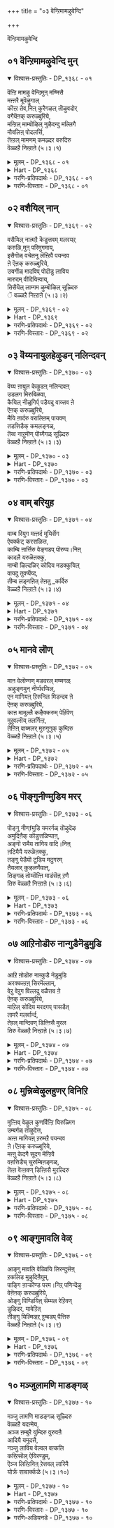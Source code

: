 +++
title = "०३ वॆन्ऱिमामऴुवेन्दि"

+++

वॆन्ऱिमामऴुवेन्दि

## ०१ वॆन्ऱिमामऴुवेन्दि मुन्

<details open><summary>विश्वास-प्रस्तुतिः - DP_१३६८ - ०१</summary>

वॆऩ्ऱि मामऴु वेन्दिमुऩ् मण्मिसै  
मऩ्ऩरै मूवॆऴुगाल्  
कॊऩ्ऱ तेव,निऩ् कुरैगऴल् तॊऴुवदोर्  
वगैयॆऩक् करुळ्बुरिये,  
मऩ्ऱिल् माम्बॊऴिल् नुऴैदन्दु मल्लिगै  
मौवलिऩ् पोदलर्त्ति,  
तॆऩ्ऱल् मामणम् कमऴ्दर वरुदिरु  
वॆळ्ळऱै निऩ्ऱाऩे (५।३।१)
</details>

<details><summary>मूलम् - DP_१३६८ - ०१</summary>

वॆऩ्ऱि मामऴु वेन्दिमुऩ् मण्मिसै  
मऩ्ऩरै मूवॆऴुगाल्  
कॊऩ्ऱ तेव,निऩ् कुरैगऴल् तॊऴुवदोर्  
वगैयॆऩक् करुळ्बुरिये,  
मऩ्ऱिल् माम्बॊऴिल् नुऴैदन्दु मल्लिगै  
मौवलिऩ् पोदलर्त्ति,  
तॆऩ्ऱल् मामणम् कमऴ्दर वरुदिरु  
वॆळ्ळऱै निऩ्ऱाऩे (५।३।१)
</details>

<details><summary>Hart - DP_१३६८</summary>

O divine lord who came as Parasuraman carrying a mazhu  
and conquered many kings for twenty-seven generations,  
you stay in Thiruveḷḷaṛai where fragrant breezes  
enter the mango groves and the mandrams  
and make the jasmine and mullai bloom:  
Give me your grace and show me a way  
to reach and worship your ankleted feet :
</details>

<details><summary>गरणि-प्रतिपदार्थः - DP_१३६८ - ०१</summary>

वॆन्ऱि= जयप्रदवाद, मा = दॊड्ड, मऴु = गण्डुगॊडलियन्नु, एन्दि = धरिसि, मुन् = हिन्दॆ ऒन्दु कालदल्लि, , मण् मिशै= भूमियन्नाळुव, मन्नरै = राजरन्नु, मूवॆऴु काल् = इप्पत्तॊन्दु सल, कॊन्ऱ देव = कॊन्दु हाकिद देवने, निन् = निन्न, कुरै कऴल् = अलङ्कृतवाद पादगळन्नु, तॊऴुवदु = सेवॆमाडुवन्थ, ओर् वहै = ऒन्दु रीतियन्नु, ऎनक्कु = ननगॆ, अरुळ् पुरिये = कृपॆमाडु, मन्ऱिल् = मनॆय अङ्गळगळल्लि, \(इतर बिडुविन स्थळगळल्लि\), माम् पॊऴिल् = माविन तोपुगळल्लि, नुऴै तन्दु = नुसुळि, मल्लिहै = मल्लिगॆय, मौवलिन् = जाजिय, पोदु = हूगळन्नु, अलर् त्ति = अरळिसि, तॆन्ऱल् = तॆङ्कणगाळियु, मामणम् = अतिशयवाद परिमळवन्नु, कमऴ् तर = कमळिसुवन्तॆ, वरु = बीसुत्तिरुव, तिरुवॆळ्लऱै निन्ऱाने = तिरुवॆळ्ळरैक्षेत्रदल्लि नॆलसिरुववने. 
</details>

<details><summary>गरणि-विस्तारः - DP_१३६८ - ०१</summary>

जयप्रदवाद दॊड्ड गण्डुगॊडलियन्नु हिडिदु, हिन्दॆ ऒन्दु कालदल्लि, भूमियन्नाळुव राजरन्नु इप्पत्तॊन्दु सल कॊन्दु हाकिद देवने, मनॆय अङ्गळ मत्तु बिडुविरुव स्थळगळल्लि माविन तोपुगळल्लि नुसुळि, बॆळॆदिरुव मल्लिगॆ मत्तु जाजिय हूगळन्नु अरळिसि, अवुगळ अतिशयवाद परिमळवन्नु कमळिसुवन्तॆ बीसुत्तिरुव तॆङ्कणगाळिय तिरुवॆळ्ळरै क्षेत्रदल्लि नॆलसिरुव स्वामिये, निन्न अलङ्कृतवाद तिरुवडिगळ सेवॆमाडुवन्थ ऒन्दु मार्गवन्नु ननगॆ करुणिसबेकु. 

ई तिरुमॊऴिय पाशुरगळु तिरुवॆळ्ळरै क्षेत्रदल्लि अर्चास्वरूपनागि नॆलसिरुव भगवन्तनिगॆ मीसलु. ई क्षेत्रवु उत्तमवाद सुगन्धवन्नु हॊत्तु तरुव हितकरवाद तॆङ्कणगाळिगॆ मैऒड्डिदॆ. परिशुद्धवाद बिळिय कल्लिन बॆट्टगळ क्षेत्रवादद्दरिन्द अदक्कॆ “तिरुवॆळ्ळरै” ऎन्दरॆ ’श्वेताद्रि – बिळिय बॆट्ट’ ऎम्ब हॆसरु, ऎन्नुत्तारॆ. माविन तोपुगळू, मल्लिगॆ जाजि मॊदलाद ऎल्ल बगॆय सुवासनॆय हूबळ्ळिगळू ऎल्लॆल्लियू बॆळॆदिरुव, सुन्दरवाद क्षेत्रदल्लि भगवन्तनु दिव्यसुन्दरनागि भगवन्तनु नॆलसिद्दानॆ. हिन्दॆ, आ स्वामिये, परशुरामनागि अवतरिसि, तन्न तन्दॆयाद जमदग्नि महर्षिगॆ अवमान मादिद कार्तवीर्यार्जुननॆम्ब बलिष्ठ क्षत्रिय राजनन्नु शिक्षिसिद्दल्लदॆ, स्वार्थसाधकराद दुष्ट क्षत्रियरे भूमिय मेलॆ उळियदन्तॆ माडलु फणतॊट्टु तन्न गण्डुगॊडलियन्नु हिडिदु इप्पत्तॊन्दु सल भूप्रदक्षिणॆ माडि, कैगॆ सिक्कक्षत्रियरन्नॆल्ला कॊच्चि हाकिदनु. आ स्वामिये ईग मधुरमूर्तियागि तिरुवॆळ्ळरै क्षेत्रदल्लि नॆलसिरुवुदु. अवन सेवॆ माडि, अवनन्नु ऒलिसिकॊळ्ळबेकॆम्ब उत्कटवाद आशॆयिन्द, आळ्वाररु स्वामियन्ने बेडिकॊळ्ळुत्तारॆ- “स्वामी, निन्न तिरुवडिगळ सेवॆमाडि निन्न कृपॆगॆ पात्रनागबहुदाद ऒन्दु अपरूपवाद भक्तिमार्गवन्नु ननगॆ दयॆनीडु”. 

सेवॆये भक्तिमार्गगळल्लि सरळवाद सुलभवाद मार्गवॆन्दू अदर मूलक भगवन्तन अनुग्रहवन्नु पडॆदुकॊळ्ळबेकॆन्दू आळ्वारर इङ्गितवो, हितवचनवो?
</details>

## ०२ वशैयिल् नान्

<details open><summary>विश्वास-प्रस्तुतिः - DP_१३६९ - ०२</summary>

वसैयिल् नाऩ्मऱै कॆडुत्तवम् मलरयऱ्  
करुळि,मुऩ् परिमुगमाय्,  
इसैगॊळ् वचेतनू लॆऩ्ऱिवै पयन्दव  
ऩे ऎऩक् करुळ्बुरिये,  
उयर्गॊळ् मादविप् पोदॊडु लाविय  
मारुदम् वीदियिऩ्वाय्,  
तिसैयॆल् लाम्गम ऴुम्बॊऴिल् सूऴ्दिरु  
ॆ वळ्ळऱै निऩ्ऱाऩे (५।३।२)
</details>

<details><summary>मूलम् - DP_१३६९ - ०२</summary>

वसैयिल् नाऩ्मऱै कॆडुत्तवम् मलरयऱ्  
करुळि,मुऩ् परिमुगमाय्,  
इसैगॊळ् वचेतनू लॆऩ्ऱिवै पयन्दव  
ऩे ऎऩक् करुळ्बुरिये,  
उयर्गॊळ् मादविप् पोदॊडु लाविय  
मारुदम् वीदियिऩ्वाय्,  
तिसैयॆल् लाम्गम ऴुम्बॊऴिल् सूऴ्दिरु  
ॆ वळ्ळऱै निऩ्ऱाऩे (५।३।२)
</details>

<details><summary>Hart - DP_१३६९</summary>

You who, taking the form of a horse,  
brought the Vedas and taught them to the sages  
when Nānmuhan, seated on a lotus had lost them  
stay in Thiruveḷḷaṛai  
where a breeze blows though the tall Madhavi trees  
and spreads fragrance through all the streets  
and in the groves and in all directions:  
Give us your grace:
</details>

<details><summary>गरणि-प्रतिपदार्थः - DP_१३६९ - ०२</summary>

वशै इल् = दोषगळिल्लद, नान् मऱै = नाल्कुवेदगळन्नु, कॆडुत्त = \(कॆडिसिकॊण्ड\), कळॆदुकॊण्ड, अ-मलर् अयऱ् कु = आ हूविन ब्रह्मनिगॆ, अरुळि = कृपॆमाडि, मुन् = हिन्दॆ ऒन्दु कालदल्लि, परिमुहम् आय् = हयग्रीव अवतारियागि, इशैकॊळ् = गानमाडुव, वेद नूल् ऎन्ऱु = वेदग्रन्थगळु ऎन्दु, इवै = इवुगळन्नु, पयन्दवने = हॆसरिट्टु करॆदवने, ऎनक्कु = ननगॆ, अरुळ् पुरिये = कृपॆदोरु, उयर् कॊळ् = ऎत्तरवागि बॆळॆदिरुव, मादवि पोदॊडु = माधवि हूगळॊडनॆ, उलाविय = सुळिदाडुव, मारुदम् = मन्दमारुतवु, विदियिन् वाय् = बीदिगळ मूलक, तिशै ऎल्लाम् = ऎल्ला दिक्कुगळू, कमऴुम् = कमळिसुव, पॊऴिल् शूऴ् = तोपुगळिन्द सुत्तुवरिद, तिरुवॆळ्ळऱै निन्ऱाने = तिरुवॆळ्ळरै क्षेत्रदल्लि नॆलसिरुववने.
</details>

<details><summary>गरणि-विस्तारः - DP_१३६९ - ०२</summary>

दोषगळिल्लद नाल्कुवेदगळन्नु \(कॆडिसिकॊण्ड\) कळॆदुकॊण्ड आ हूविन अजनिगॆ कृपॆमाडि, हयग्रीवनागि, गानमाडुव वेदग्रन्थगळु ऎन्दु इवक्कॆ हॆसरिट्टवने, ऎत्तरवागि बॆळॆदिरुव माधवी हूगळॊडनॆ सुळिदाडुव मन्दमारुतवु बीदिगळ मूलक ऎल्ला दिक्कुगळल्लू कमळिसुव तोपुगळिन्द सुत्तुवरिद तिरुवॆळ्ळरै क्षेत्रदल्लि नॆलसिरुववने, ननगॆ कृपॆदोरु. 

ऎत्तरवागि बॆळॆद मरगळुळ्ळ तोपुगळिन्द तिरुवॆळ्ळरै क्षेत्रवु सुत्तुवरिदिदॆ. मरगळिगॆ माधवीलतॆगळु हॆणॆदुकॊण्डु, अवू सह ऎत्तरक्कॆ बॆळॆदिवॆ. अवुगळल्लि समृद्धियागि अरळिद हूगळ नडुवॆ तॆङ्कण मन्दमारुतवु सुळिदाडुत्ता, परिमळवन्नु तुम्बिकॊण्डु, इडिय क्षेत्रवे कमळिसुवन्तॆ माडुत्तदॆ. आ दिव्य सन्निवेशदल्लिये भगवन्तनु नित्यवास माडुत्तिरुवुदु. आ स्वामिये, हिन्दॆ, सृष्टिगॆ आदियल्लि तन्न नाभिकमलदल्लिये चतुर्मुखब्रह्मनन्नु सृष्टिसिदनु. अवनिगॆ दोषरहितवू परिशुद्धवू आद नाल्कुवेदगळन्नु उपदेशमाडिदनु. ब्रह्मनु अजागरूकनागिरुव समयक्कागि मधुकैटभटरॆम्ब राक्षसरु अवुगळन्नु अपहरिसिकॊण्डु होगि आळवाद कडलल्लि अडगिकॊण्डुबिट्टरु. ब्रह्मनु दिक्कुकॆट्टवनागि भगवन्तनल्लि मॊरॆयिट्टनु. अवनिगॆ कृपॆदोरुवुदक्कागि, स्वामियु हयग्रीवनागि अवतरिसि, राक्षसरन्नु कॊन्दु, वेदगळन्नु मत्तॆब्रह्मनिगॆ ऒप्पिसिद्दल्लदॆ, ताने अवनिगॆ क्रमबद्धवागि गानपूर्णवागि, अवुगळन्नु साङ्गवागि उपदेशिसिदनु. महदुपकारियाद स्वामियन्नु आळ्वाररु बेडुत्तारॆ. “स्वामी, निन्न तिरुवडिगळ सेवॆयन्नु ऎडॆबिडदन्तॆ माडबहुदाद ऒन्दु मार्‍गवन्नु ननगॆ करुणिसु”.
</details>

## ०३ वॆय्यनायुलहेऴुडन् नलिन्दवन्

<details open><summary>विश्वास-प्रस्तुतिः - DP_१३७० - ०३</summary>

वॆय्य ऩायुल केऴुडऩ् नलिन्दवऩ्  
उडलग मिरुबिळवा,  
कैयिल् नीळुगिर्प् पडैयदु वाय्त्तव ऩे  
ऎऩक् करुळ्बुरिये,  
मैयि ऩार्दरु वरालिऩम् पायवण्  
तडत्तिडैक् कमलङ्गळ्,  
तॆय्व नाऱुमॊण् पॊय्गैगळ् सूऴ्दिरु  
वॆळ्ळऱै निऩ्ऱाऩे (५।३।३)
</details>

<details><summary>मूलम् - DP_१३७० - ०३</summary>

वॆय्य ऩायुल केऴुडऩ् नलिन्दवऩ्  
उडलग मिरुबिळवा,  
कैयिल् नीळुगिर्प् पडैयदु वाय्त्तव ऩे  
ऎऩक् करुळ्बुरिये,  
मैयि ऩार्दरु वरालिऩम् पायवण्  
तडत्तिडैक् कमलङ्गळ्,  
तॆय्व नाऱुमॊण् पॊय्गैगळ् सूऴ्दिरु  
वॆळ्ळऱै निऩ्ऱाऩे (५।३।३)
</details>

<details><summary>Hart - DP_१३७०</summary>

You who split open the chest of the cruel Hiraṇyan  
with your long claws  
when he afflicted the people of all the seven worlds and killed him  
stay in Thiruveḷḷarai  
where in the beautiful ponds dark varāl fish  
frolic and play and lotus plants spread divine fragrance:  
Give me your grace:
</details>

<details><summary>गरणि-प्रतिपदार्थः - DP_१३७० - ०३</summary>

वॆय्यन् आय् = कडुदुष्टनागि, उलहु एळ् = एळुलोकगळन्नू, उडन् = ऒट्टागि, नलिन्दवन् = हिंसिसिदवन, उडलहम् = ऎदॆयन्नु, इरु पिळवुआ = ऎरडु शीळागि, कैयिल् = कैयल्लिन, नीळ् उहिर् = उद्दनाद उगुरुगळॆम्ब, पडै अदु = आयुधवागि, वाय् त्तवने = पडॆदवने, ऎनक्कु = ननगॆ, अरुळ् पुरिये = कृपॆदोरु, मैयिन् = कप्पुबण्णदिन्द, आर् तरु = तुम्बिरुव, वराल् इनम्= वरल् मीनुगळ गुम्पु \(समूहवु\), पाय = चिम्मि नॆगॆयुत्तिरुव, वण् तडत्तु इडै = सुन्दरवाद तटाकगळल्लि, कमलङ्गळ् = कमलगळु, तॆय् वम् = दिव्यवाद, नाऱुम् = परिमळदिन्द कूडिद, ऒण् = सॊबगिन, पॊय् हैहळ् शूऴ् = सरोवर \(मडुवु\)गळिन्द सुत्तुवरिदिरुव, तिरुवॆळ्ळऱै निन्ऱाने = तिरुवॆळ्ळरैयल्लिरुववने. 
</details>

<details><summary>गरणि-विस्तारः - DP_१३७० - ०३</summary>

कडुदुष्टनागि एळु लोकगळन्नू ऒट्टागि हिंसिसिदवन ऎदॆयन्नु ऎरडुहोळागि कैयल्लिन उद्दवाद उगुरुगळॆम्ब आयुधवन्नुळ्ळवने, कप्पुबण्णदिन्द तुम्बिरुव वराल् मीनुगळु चिम्मि नॆगॆदाडुव सुन्दरवाद तटाकगळल्लि कमलगळ दिव्यवाद परिमळदिन्द कूडिद सॊबगिन मडुवुगळिन्द सुत्तुवरिदिरुव तिरुवॆळ्ळरै क्षेत्रदल्लि नॆलसिरुववने, ननगॆ कृपॆदोरु. 

कडुदुष्टनागि, एळु लोकगळन्नू बहळ क्रूरवागि हिंसिसुत्तिद्दवनु हिरण्यकशिपु. अवनु पडॆदुकॊण्डिद्द अपारवाद वरगळ परिणामवागि, अवनु अजेयनागि, याव आयुधदिन्दलू मडियदवनागिद्द. तानु विष्णुद्वेषियागि, तन्न मगनू विष्णुभक्तनू आद बालक प्रह्लादनन्नु बहळवागि हिंसिसिदनु. स्वामियु तन्न आश्रितनाद प्रह्लादनन्नु रक्षिसुवुदक्कागियू “भगवन्तनु \(हरियु\) ऎल्लॆल्लू इरुव”नॆम्ब अवन मातुगळन्नु यथार्थगॊळिसुवुदक्कागियू, स्वामियु उक्किन कम्बदिन्दले नरहरिरूपियागि उद्भविसि, तन्न कैउगुरुगळन्ने आयुधवन्नागि उपयोगिसि हिरण्यकशिपुविन ऎदॆयन्नु सीळि, बगॆदु कॊन्दनु.

तिरुवॆळ्ळरै क्षेत्रदल्लि ऎल्लॆल्लियू सुन्दरवाद सरोवरगळिवॆ. अवुगळल्लि अच्चकप्पुबण्णद वराल् मीनुगळु आनन्ददिन्द चिम्मि नॆगॆदाडुत्तवॆ. अल्लल्लि भारि मडुगळिवॆ. अवुगळल्लि कमलद हूगळु यथेच्छवागि अरळि तम्म दिव्यवाद परिमळवन्नु क्षेत्रदल्लॆल्ला हरडि तुम्बुत्तवॆ. सॊबगिन प्रकृतिय नडुवॆये दिव्यसुन्दरनाद अर्चामूर्तियागि स्वामियु नॆलसिद्दानॆ. “स्वामी, निन्न दासनागि नित्यसेवॆमाडुव ऒन्दु मार्गवन्नु करुणिसु” ऎन्दु आळ्वाररु बेडिकॊळ्ळुत्तारॆ.
</details>

## ०४ वाम् बरियुह

<details open><summary>विश्वास-प्रस्तुतिः - DP_१३७१ - ०४</summary>

वाम्ब रियुग मऩ्ऩर्द मुयिर्सॆग  
ऐवर्क्कट् करसळित्त,  
काम्बि ऩार्त्तिरु वेङ्गडप् पॊरुप्प।निऩ्  
कादलै यरुळॆऩक्कु,  
माम्बॊ ऴिल्दळिर् कोदिय मडक्कुयिल्  
वायदु तुवर्प्पॆय्द,  
तीम्ब लङ्गऩित् तेऩतु _कर्दिरु  
वॆळ्ळऱै निऩ्ऱाऩे (५।३।४)
</details>

<details><summary>मूलम् - DP_१३७१ - ०४</summary>

वाम्ब रियुग मऩ्ऩर्द मुयिर्सॆग  
ऐवर्क्कट् करसळित्त,  
काम्बि ऩार्त्तिरु वेङ्गडप् पॊरुप्प।निऩ्  
कादलै यरुळॆऩक्कु,  
माम्बॊ ऴिल्दळिर् कोदिय मडक्कुयिल्  
वायदु तुवर्प्पॆय्द,  
तीम्ब लङ्गऩित् तेऩतु _कर्दिरु  
वॆळ्ळऱै निऩ्ऱाऩे (५।३।४)
</details>

<details><summary>Hart - DP_१३७१</summary>

You, the god of the Thiruvenkaṭam hills filled with bamboo,  
who drove the chariot for Arjuna in the Bharatha war  
and helped him conquer the Kauravas with galloping horses,  
and gave their kingdom to the five Pandavas  
stay in Thiruveḷḷarai where the beautiful cuckoo  
plucks pollen from the flowers of the mango trees  
and then, to take away the sour taste,  
drinks the honey-like juice of sweet jackfruit:  
Give us your loving grace:
</details>

<details><summary>गरणि-प्रतिपदार्थः - DP_१३७१ - ०४</summary>

वाम् परि = मुन्नुग्गि बरुव कुदुरॆगळु, उह = चॆदरिहोगुवन्तॆयू, मडियुवन्तॆयू, मन्नर् तम् = राजरुगळ, उयिर् = जीवगळु, शॆह = मडियुवन्तॆयू, ऐवर् कट्कु = ऐवरिगॆ, अरशु = राज्यवन्नु, अळित्त = कॊट्ट, काम्बिन् आर् = बिदिरिनिन्द तुम्बिद, तिरुवेङ्गडम् = तिरुवॆङ्कटगिरिय, पॊरुप्प = स्वामिये, निन् कादलै = निन्नल्लि परमभक्तियन्नु, ऎनक्कू अरुळ् = ननगॆ कृपॆमाडु, माम् पॊऴिल् = माविन तोपुगळल्लि, तळिर् = अवुगळ चिगुरन्नु, कोदि = सविदु सवरिसिकॊण्डु, मडकुयिल् = सुन्दरवाद कोगिलॆगळ, वाय् अदु = बायियु, तुवर् प्पु ऎय्द = ऒगरागलु, तीम् = सिहियाद, पलम् कनि = हलसिन हण्णिन, तेन् अदु = मधुवन्नु, नुहर् = कुडियुवन्थ, तिरुवॆळ्ळरै निन्ऱाने = तिरुवॆळ्ळरै क्षेत्रदल्लि नॆलसिरुववने. 
</details>

<details><summary>गरणि-विस्तारः - DP_१३७१ - ०४</summary>

मुन्नुग्गि बरुव कुदुरॆगळु चॆदरि मडियुवन्तॆयू, राजरुगळु अळियुवन्तॆयू माडि ऐवरिगॆ राज्यवन्नु ऒदगिसिकॊट्टवने, माविन तोपुगळल्लि तळिरुगळन्नु सविदु सवरिसिकॊण्ड सुन्दरवाद कोगिलॆगळ बायि ऒगरागलु सिहियाद हलसिन हण्णिन मधुवन्नु कुडियुवन्थ तिरुवॆळ्ळरै क्षेत्रदल्लि नॆलसिरुववने, निन्नल्लि परमभक्तियन्नु ननगॆ करुणिसु.

महाभारत युद्धवन्नु तॊडगिसि, अदरल्लि शत्रुराजरू अवर चतुरङ्गबलवू सम्पूर्णवागि नाशवागुवन्तॆ माडि, भूभारवन्निळिसिदवनू, पञ्चपाण्डावरिगॆ न्यायवागि लभिसबेकागिद्द राज्यवन्नु अवरिगॆ ऒदगिसिकॊट्टवनू श्रीकृष्णावतारियाद सर्वेश्वरने. आ स्वामिये ईग मधुरवाद अर्चास्वरूपनागि तिरुवॆळ्ळरै क्षेत्रदल्लि नॆलसिद्दानॆ.

तिरुवॆळ्ळरै क्षेत्रदल्लि मावु हलसु मरगळ तोपुगळु तुम्बिवॆ. माविन तळिरन्नु मॆद्दु सॊक्केरिद सुन्दरवाद कोगिलॆगळु तम्म बाय ऒगरन्नु होगिसलु मधुरवाद हलसिन हण्णन्नु सविदु, आनन्दिसि, भगवन्तन गुणगान माडुत्तवॆयो ऎम्बन्तॆ मैमरॆतु हाडुत्तवॆ. 

आळ्वाररु हेळुत्तारॆ- “स्वामी, निन्न तिरुवडिगळल्लि अचलवाद परमभक्तियन्नु ननगॆ करुणिसु”.
</details>

## ०५ मानवे लॊण्

<details open><summary>विश्वास-प्रस्तुतिः - DP_१३७२ - ०५</summary>

माऩ वेलॊण्गण् मडवरल् मण्मगळ्  
अऴुङ्गमुन् नीर्प्परप्पिल्,  
एऩ मागियऩ् ऱिरुनिल मिडन्दव ऩे  
ऎऩक् करुळ्बुरिये,  
काऩ मामुल्लै कऴैक्करुम् पेऱिवॆण्  
मुऱुवल्सॆय् तलर्गिऩ्ऱ,  
तेऩिऩ् वाय्मलर् मुरुगुगुक् कुम्दिरु  
वॆळ्ळऱै निऩ्ऱाऩे (५।३।५)
</details>

<details><summary>मूलम् - DP_१३७२ - ०५</summary>

माऩ वेलॊण्गण् मडवरल् मण्मगळ्  
अऴुङ्गमुन् नीर्प्परप्पिल्,  
एऩ मागियऩ् ऱिरुनिल मिडन्दव ऩे  
ऎऩक् करुळ्बुरिये,  
काऩ मामुल्लै कऴैक्करुम् पेऱिवॆण्  
मुऱुवल्सॆय् तलर्गिऩ्ऱ,  
तेऩिऩ् वाय्मलर् मुरुगुगुक् कुम्दिरु  
वॆळ्ळऱै निऩ्ऱाऩे (५।३।५)
</details>

<details><summary>Hart - DP_१३७२</summary>

You who as a boar split open the earth, went beneath the ocean  
and brought up the earth goddess with beautiful spear-like eyes  
when she was hidden by an Asuran  
stay in Thiruveḷḷarai where mullai plants in the forest  
climb on the sugarcane, seeming to smile  
with their white buds and blossoms as bees drink their honey:  
Give me your grace:
</details>

<details><summary>गरणि-प्रतिपदार्थः - DP_१३७२ - ०५</summary>

मानम् = हिरिमॆगॆ \(गौरवक्कॆ\) तक्क, वेल् = वेलायुधदन्थ, ऒण् = सुन्दरवाद, कण् = कण्णुगळुळ्ळ, मडवरल् = साध्वियगुणगळिन्द कूडिद, मण् महळ् = भूदेवियु, अऴुङ्ग = मुळुगिरलु, मुन्नीर् परप्पिल् = कडलिन विस्तारवाद जलराशियल्लि, एनम् आहि = वराह स्वरूपनागि, अन्ऱु = अन्दु, इरुम् निलम् = विस्तारवाद भूमियन्नु, इडन्दवने = हिडिदु उद्धरिसिदवने, ऎनक्कु = ननगॆ, अरुळ् पुरिये = कृपॆमाडु, कानम् मामुल्लै = दॊड्डदाद मल्लिगॆयु, कऴै करुम्बु एऱि = सण्न बिदिरिन जल्लॆगळन्नु हब्बिकॊण्डु, वॆण् मुऱुवल् शॆय्दु = स्वच्छवाद मन्दहासवन्नु तोरि, अलर् किन्ऱ = अरळुव, तेनिन् वाय् मलर् = जेनुतुम्बिरुव हूगळु, मुरुहु = मधुवन्नु \(जेनन्नु\), उहुक्कुम् = उक्कि हरिसुत्तिरुव, तिरुवॆळ्ळऱै निन्ऱाने = तिरुवॆळ्ळरै क्षेत्रदल्लि नॆलसिरुववने. 
</details>

<details><summary>गरणि-विस्तारः - DP_१३७२ - ०५</summary>

हिरिमॆगू गौरवक्कू तक्क वेलायुधदन्थ सुन्दरवाद कण्णुगळुळ्ळ साध्विगुणगळिन्द कूडिद भूदेवियु कडलिन विस्तारवाद जलराशियल्लि मुळुगिरलु, अन्दु, महावराहस्वरूपनागि विशालवाद भूमण्डलवन्नु हिडिदु उद्धरिसिदवने, दॊड्डदाद काडुमल्लिगॆयु सण्णबिदिरिन मॆळॆगळल्लि हब्बिकॊण्डु शुभ्रवाद मन्दहासवन्नु तोरि अरळुव जेनुतुम्बिद हूगळु मधुवन्नु उक्किसि हरिसुत्तिरुव तिरुवॆळ्ळरै क्षेत्रदल्लि नॆलसिरुववने, ननगॆ कृपॆमाडु. 

हिन्दॆ, ऒन्दु सल, जलप्रळयवागि, भूदेवियु विस्तारवाद जलराशियल्लि मुळुगि होगिद्दाग, \(हिरण्याक्षनु भूदेवियन्नु बलात्कारदिन्द ऎत्तिकॊण्डु कडलिनल्लि मुळुगि बच्चिट्टुकॊण्डाग\), भगवन्तनु महावराहनागि अवतरिसि, आ जलराशियल्लि मुळुगि, तन्न कोरॆ हल्लुगळिन्द \(अवनन्नु कॊन्दु\), भूदेवियन्नु ऎत्ति उद्धरिसिदनु. 

तिरुवॆळ्ळरै क्षेत्रदल्लि काडुमल्लिगॆ बळ्ळिगळु सण्णबिदिरिन मॆळॆगळल्लि ऎत्तरक्कॆ चॆन्नागि हब्बिकॊण्डु बॆळॆयुत्तवॆ. अवुगळ तुम्ब मल्लिगॆ हूगळु अरळि, प्रकृतिदेविय परिशुभ्रवाद मन्दहासवो ऎम्बन्तॆ शोभिसुत्तवॆ. अवुगळिन्द जेनु उक्कि हरियुत्तिरुत्तवॆ. 

महावराहनागि अवतरिसिद आ स्वामिये दिव्यवाद मन्दहासवन्नू मधुरवाद कृपाकटाक्षवन्नू बीरुत्ता, ईग, तिरुवॆळ्ळरै क्षेत्रदल्लि नॆलसिद्दानॆ. आ स्वामिय सम्मुखदल्लि निन्तु, “स्वामी, निन्न कटाक्षवन्नु नन्न कडॆगॆ हरिसि कृपॆ माडु” ऎन्दु बेडिकॊळ्ळुत्तारॆ.
</details>

## ०६ पॊङ्गुनीण्मुडिय मरर्

<details open><summary>विश्वास-प्रस्तुतिः - DP_१३७३ - ०६</summary>

पॊङ्गु नीण्fमुडि यमरर्गळ् तॊऴुदॆऴ  
अमुदिऩैक् कॊडुत्तळिप्पाऩ्,  
अङ्गॊ रामैय तागिय वादि।निऩ्  
ऩटिमैयै यरुळॆऩक्कु,  
तङ्गु पेडैयॊ टूडिय मदुगरम्  
तैयलार् कुऴलणैवाऩ्,  
तिङ्गळ् तोय्सॆऩ्ऩि माडंसॆऩ् ऱणै  
तिरु वॆळ्ळऱै निऩ्ऱाऩे (५।३।६)
</details>

<details><summary>मूलम् - DP_१३७३ - ०६</summary>

पॊङ्गु नीण्fमुडि यमरर्गळ् तॊऴुदॆऴ  
अमुदिऩैक् कॊडुत्तळिप्पाऩ्,  
अङ्गॊ रामैय तागिय वादि।निऩ्  
ऩटिमैयै यरुळॆऩक्कु,  
तङ्गु पेडैयॊ टूडिय मदुगरम्  
तैयलार् कुऴलणैवाऩ्,  
तिङ्गळ् तोय्सॆऩ्ऩि माडंसॆऩ् ऱणै  
तिरु वॆळ्ळऱै निऩ्ऱाऩे (५।३।६)
</details>

<details><summary>Hart - DP_१३७३</summary>

You, the ancient lord took the form of a turtle  
and helped the gods and the Asurans  
churn the milky ocean to get the nectar that you gave only to the gods  
who, adorned with beautiful crowns, worshiped you:  
You stay in Thiruveḷḷarai  
where bees that have lovers’ quarrels with their mates  
fly to the hair of beautiful women  
and the tops of the palaces touch the moon:  
I am your slave: Give me your grace:
</details>

<details><summary>गरणि-प्रतिपदार्थः - DP_१३७३ - ०६</summary>

पॊङ्गु = हॊळॆयुत्तिरुव, नीळ् मुडि = ऎत्तरवाद किरीटगळन्नु धरिसिरुव, अमरर् हळ् = देवतॆगळु, तॊऴुदु ऎऴ = नमस्करिसि पूजिसलु, अमुदिनै = अमृतवन्नु कॊडुत्तु अळिप्पान् = ऒदगिसिकॊट्टु कृपॆमाडुवुदक्कागि, अङ्गु = आग, ओर् = साटियिल्लद, आमै अदु आहि = आमॆय अवतारवन्नु तळॆद, आदि = आदिकारणने, निन् = निन्न, अडिमैयै = पादसेवॆयन्नु, ऎनक्कु = ननगॆ, अरुळाये = कृपॆदोरु, तङ्गु = तङ्गिरुव, पेडैयोडु = हॆण्णुदुम्बिगळॊडनॆ, ऊडिय = \(नडुवॆ\) कूडिरुव, मदुकरन् = गण्डुदुम्बियु, तैयलार् = स्त्रीयर, कुऴल् = तलॆगूदलिनल्लि, अणैवान् = हॊन्दिकॊळ्ळुवुदक्कागि, तिङ्गळ् तोय् = बॆळदिङ्गळिन्द तोयुव, शॆन्नि = शिखरगळुळ्ळ, माडम् = महडिगळन्नु, शॆन्ऱु = होगि सेरि, अणै = हॊन्दिकॊण्डिरुव, तिरुवॆळ्लऱै निन्ऱाने = तिरुवॆळ्ळरैक्षेत्रदल्लि नॆलसिरुववने. 
</details>

<details><summary>गरणि-विस्तारः - DP_१३७३ - ०६</summary>

हॊळॆयुत्तिरुव ऎत्तरवाद किरीटगळन्नु धरिसिरुव देवतॆगळु नमस्करिसि पूजिसलु, अमृतवन्नु अवरिगॆ ऒदगिसिकॊट्टु कृपॆमाडुवुदक्कागि, आग, साटियिल्लद आमॆय अवतारवन्नु तळॆद आदिकारणने, निन्न पादसेवॆयन्नु ननगॆ कृपॆदोरु. हूगळल्लि तङ्गिरुव हॆण्णुदुम्बिगळॊडनॆ अवुगळ नडुवॆ कूडिरुव गण्डुदुम्बिगळु स्त्रीयर तलॆगूदलिनल्लि निद्रिसुवुदक्कागि बॆळदिङ्गळिन्द तॊय्दिरुव शिखरगळुळ्ळ महडिगळन्नु होगि सेरि अल्लि निद्रिसुव तिरुवॆळ्ळरै क्षेत्रदल्लि नॆलसिरुववने. 

हिन्दॆ, देवतॆगळिगॆ अवर दायादिगळाद राक्षसरु कॊट्ट किरुकुळवन्नु सहिसलारदॆ, देवतॆगळॆल्लरू ऒट्टागि होगि सर्वेश्वरनल्लि मॊरॆयिट्टरु. आग, स्वामियु, देवतॆगळन्नू दानवरन्नू ऒट्टुगूडिसि, समुद्रमथनवन्नु माडिदरॆ अमृतवु ऒदगि बरुवुदॆन्दु प्रचोदिसिदनु. अदक्कागि, मन्दरपर्वतवन्ने कडगोलन्नागियू, वासुकियन्नु हग्गवन्नागियू सिद्धपडिसिदनु. देवतॆगळु वासुकिय बालवन्नु हिडिदु निन्तरु. राक्षसरु वासुकिय तलॆगळन्नु हिडिदु निन्तरु. कडलल्लि मन्दरपर्वतवु मुळुगदॆ इरुवुदक्कागियू, कडॆयलु अनुकूलिसुवुदक्कागियू स्वामिये स्वतः आमॆय रूपवन्नु तळॆदु मन्दरपर्वतद अडियल्लि अदक्कॆ आसरॆयागि निन्तु, अदन्नु ऎत्ति हिडिदनु. समुद्रमथनदिन्द ऒदगि बन्द अमृतवन्नु स्वामियु मोहिनिवेषवन्नु तळॆदु राक्षसरिगॆ वञ्चिसि, देवतॆगळिगॆ मात्रवे हञ्चि, अवरन्नु अमररन्नागिसिदनु. दुष्टरन्नु शिक्षिसिद मत्तु शिष्टरन्नु रक्षिसिद आदिकारणने स्वामि. अवने ईग तिरुवॆळ्ळरै क्षेत्रदल्लि मधुरवाद अर्चामूर्तियागि नॆलसिद्दानॆ.
</details>

## ०७ आऱिनोडॊरु नान्गुडैनॆडुमुडि

<details open><summary>विश्वास-प्रस्तुतिः - DP_१३७४ - ०७</summary>

आऱि ऩोडॊरु नाऩ्कुडै नॆडुमुडि  
अरक्कऩ्ऱऩ् सिरमॆल्लाम्,  
वेऱु वेऱुग विल्लदु वळैत्तव ऩे  
ऎऩक् करुळ्बुरिये,  
माऱिल् सोदिय मरदगप् पासडैत्  
तामरै मलर्वार्न्द,  
तेऱल् मान्दिवण् डिऩ्ऩिसै मुरल  
तिरु वॆळ्ळऱै निऩ्ऱाऩे (५।३।७)
</details>

<details><summary>मूलम् - DP_१३७४ - ०७</summary>

आऱि ऩोडॊरु नाऩ्कुडै नॆडुमुडि  
अरक्कऩ्ऱऩ् सिरमॆल्लाम्,  
वेऱु वेऱुग विल्लदु वळैत्तव ऩे  
ऎऩक् करुळ्बुरिये,  
माऱिल् सोदिय मरदगप् पासडैत्  
तामरै मलर्वार्न्द,  
तेऱल् मान्दिवण् डिऩ्ऩिसै मुरल  
तिरु वॆळ्ळऱै निऩ्ऱाऩे (५।३।७)
</details>

<details><summary>Hart - DP_१३७४</summary>

You who bent your bow and cut down  
the ten heads of the Rākshasa Rāvaṇa adorned with long crowns  
stay in Thiruveḷḷaṛai where bees sing sweetly  
drinking honey from flourishing lotus flowers  
with green emerald-like leaves: Give me your grace:
</details>

<details><summary>गरणि-प्रतिपदार्थः - DP_१३७४ - ०७</summary>

आऱि = हत्तु, नॆडु = ऎत्तरवाद, मुडि = किरीटगळन्नु धरिसिद, अरक्कन् तन् = राक्षसन, शिरम् ऎल्लाम् = तलॆगळॆल्लवू, उह = कळचि बीळुवन्तॆ, विल् अदु = धनुस्सन्नु \(बिल्लन्नु\), वळैत्तवने = बग्गिसिदवने, ऎनक्कु = ननगॆ, अरुळ् पुरिये = कृपॆदोरु, माऱु इल् = बदलावणॆ इल्लद, शोदिय = तेजस्सन्नुळ्ल, मरतहम् = मरकतमणिय हागॆ, पाशि उडै = पाचियन्नुळ्ळ, तामरै मलर्= तावरॆ हूगळल्लि, वार्न्द = उक्कि हरियुव, तेऱल् = मकरन्दवन्नु, मान्दि = कुडिदु, वण्डु = दुम्बिगळु, इन् इशै मुरल् = इनिदागि गान माडुव, तिरुवॆळ्लऱै निन्ऱाने = तिरुवॆळ्ळरैक्षेत्रदल्लि नॆलसिरुववने. 
</details>

<details><summary>गरणि-विस्तारः - DP_१३७४ - ०७</summary>

ऎत्तरवाद हत्तु किरीटगळन्नु धरिसिद राक्षसन तलॆगळॆल्लवू कळचि बीळुवन्तॆ बिल्लन्नु बग्गिसिदवने, साटियिल्लद तेजस्सन्नुळ्ळ मरकत मणिय हागॆ पाचियन्नुळ्ळ तावरॆहूगळल्लि उक्कि हरियुव मकरन्दवन्नु कुडिदु दुम्बिगळु इनिदागि हाडुत्तिरुव तिरुवॆळ्ळरै क्षेत्रदल्लि नॆलसिरुववने, ननगॆ कृपॆदोरु.

हिन्दॆ श्रीरामनागि अवतरिसि, कडुदुष्टनाद महापराक्रमियाद रावणासुरन हत्तु तलॆगळन्नू तन्न कोदण्डदिन्दले उरुळिसिद परमसमर्थनाद सर्वेश्वरने, ईग, तिरुवॆळ्ळरै क्षेत्रदल्लि अर्चास्वरूपनागि नॆलसिद्दानॆ. अवन कृपॆगागि आळ्वाररु बेडिकॊळ्ळुत्तिद्दारॆ.
</details>

## ०८ मुन्निव्वेऴुलहुणर् विनिऱि

<details open><summary>विश्वास-प्रस्तुतिः - DP_१३७५ - ०८</summary>

मुऩ्ऩिव् वेऴुल कुणर्विऩ्ऱि यिरुळ्मिग  
उम्बर्गळ् तॊऴुदेत्त,  
अऩ्ऩ मागियऩ् ऱरुमऱै पयन्दव  
ऩे।ऎऩक् करुळ्बुरिये,  
मऩ्ऩु केदगै सूदग मॆऩ्ऱिवै  
वऩत्तिडैच् चुरुम्बिऩङ्गळ्,  
तॆऩ्ऩ वॆऩ्ऩवण् डिऩ्ऩिसै मुरल्दिरु  
वॆळ्ळऱै निऩ्ऱाऩे (५।३।८)
</details>

<details><summary>मूलम् - DP_१३७५ - ०८</summary>

मुऩ्ऩिव् वेऴुल कुणर्विऩ्ऱि यिरुळ्मिग  
उम्बर्गळ् तॊऴुदेत्त,  
अऩ्ऩ मागियऩ् ऱरुमऱै पयन्दव  
ऩे।ऎऩक् करुळ्बुरिये,  
मऩ्ऩु केदगै सूदग मॆऩ्ऱिवै  
वऩत्तिडैच् चुरुम्बिऩङ्गळ्,  
तॆऩ्ऩ वॆऩ्ऩवण् डिऩ्ऩिसै मुरल्दिरु  
वॆळ्ळऱै निऩ्ऱाऩे (५।३।८)
</details>

<details><summary>Hart - DP_१३७५</summary>

When the world grew dark and everyone became dull-witted,  
and the gods in the sky worshiped you asking you to give them knowledge,  
you took the form of a swan and taught them the Vedas:  
You stay in Thiruveḷḷaṛai where surumbu bees  
and many kinds of other bees  
swarm around the blooming screw pine plants and mango trees  
singing beautifully with the sound “tena tena:”  
Give me your grace:
</details>

<details><summary>गरणि-प्रतिपदार्थः - DP_१३७५ - ०८</summary>

मुन् = हिन्दॆ, इ-एऴ्- उलहु = ई एळु लोकगळू, उणर् वु इन्ऱि = ज्ञान \(तिळिवळिकॆ\) इल्लदॆ, इरुळ् मिमिह = \(अज्ञानद\) कत्तलॆयु बहळ हॆच्चिदाग, उम्बर् हळ् = देवतॆगळु, तॊऴुदु एत्त = दीनरागि स्तुतिसलु, अन्नम् आहि = हंसावतारियागि, अन्ऱु = अन्दु, अरुमऱै = साटियिल्लद \(अपरूपवाद\) वेदगळन्नु, पयन्दवने = सम्पादिसिकॊट्टवने, ऎनक्कु = ननगॆ, अरुळ् पुरिये = कृपॆदोरु, मन्नु = शाश्वतवाद, केतहै = ताळॆय गिडगळू, शूतहम् = माइनमरगळू, ऎन्ऱ इवै = ऎम्ब इवुगळु, \(मुन्तादवुगळु\), इरुव, वनत्तु इडै = वनद \(तोपिन\) नडुवॆ, शुरुम्बु इनङ्गळ् = दुम्बिगळ हिण्डुगळु, तॆन्न ऎन्न = ’तॆन् तॆन्’ ऎन्दु, वण्डु = दुम्बिगळ, इन् = इनिदाद, इशै = गानवन्नु, मुरल् = हाडुत्तिरुव \(मॊरॆयुत्तिरुव\), तिरुवॆळ्लऱै निन्ऱाने = तिरुवॆळ्ळरै क्षेत्रदल्लि नॆलसिरुववने. 
</details>

<details><summary>गरणि-विस्तारः - DP_१३७५ - ०८</summary>

हिन्दॆ, ई एळुलोकगळु तिळिवळिकॆयिल्लदॆ अज्ञानद कत्तलॆयल्लि बहळ तॊळलुत्तिद्दाग, देवतॆगळु \(अमररु\), दीनरागि प्रार्थिसलु, अन्दु हंसावतारियागि साटियिल्लद वेदगळन्नु ऒदगिसिकॊट्टवने, शाश्वतवाद ताळॆमरगळु, माविनमरगळु ऎन्दु मुन्ताद मरगळिरुव तोपुगळ नडुवॆ तॆन् तॆन् ऎन्दु दुम्बिगळ हिण्डुगळु इनिदागि गानवन्नु मॊरॆयुत्तिरुव तिरुवॆळ्लरै क्षेत्रदल्लि नॆलसिरुववने, ननगॆ कृपॆ माडु. 

ई तिरुमॊऴिय हिन्दिन ऒन्दु पाशुरदल्लि, ब्रह्मनिगॆ कॊट्टिद्द वेदगळन्नु कद्दॊय्दु कडलल्लि मरॆयाद मधुकैटभरॆम्ब राक्षसर, जगदीश्वरनु हयग्रीव रूपियागि अवतरिसि, संहरिसि, मत्तॆ आ वेदगळन्नु ब्रह्मनिगॆ ऒदगिसिकॊट्टनॆम्ब विषयवन्नु विवरिसलागिदॆ. ई पाशुरदल्लि हेळिरुवुदु ज्ञानद बॆळकन्नु नीडुव आ वेदगळन्नु, जगत्तॆल्ल अज्ञानद कत्तलॆयल्लि मुळुगिद्द कालदल्लि स्वामियु हंसावतारियागि, अमरर प्रार्थनॆगॆ ओगॊट्टु, जगत्तिगॆ ऒदगिसिकॊट्टनु. ताने नारद महर्षिगळिगॆ वेदगळन्नु साङ्गवागि उपदेशिसिदनु ऎम्ब विषयवन्नु, चतुर्मुखनिगॆ सृष्टिगॆ साधनवागि वेदगळन्नु ऒदगिसिकॊट्टरॆ, अमररिगू जगत्तिगू भगवद्गुणानुभववन्नु अरितुकॊळ्ळुव दिव्यज्ञानवन्नु नीडलायितु.

कृपासिन्धुवाद आ स्वामिये ईग तिरुवॆळ्ळरै क्षेत्रदल्लि मधुरवाद अर्चास्वरूपियागि नॆलसिद्दानॆ. अवनन्नु पूजिसि, अवन कृपॆगॆ पात्ररागबेकॆन्नुत्तारॆ, आळ्वाररु.
</details>

## ०९ आङ्गुमावलि वेळ्

<details open><summary>विश्वास-प्रस्तुतिः - DP_१३७६ - ०९</summary>

आङ्गु मावलि वेळ्वियि लिरन्दुसॆऩ्  
ऱकलिड मुऴुदिऩैयुम्,  
पाङ्गि ऩाऱ्कॊण्ड परम।निऱ् पणिन्दॆऴु  
वेऩॆऩक् करुळ्बुरिये,  
ओङ्गु पिण्डियिऩ् सॆम्मल रेऱिवण्  
डुऴिदर, मावेऱित्  
तीङ्गु यिल्मिऴऱ् ऱुम्बडप् पैत्तिरु  
वॆळ्ळऱै निऩ्ऱाऩे (५।३।९)
</details>

<details><summary>मूलम् - DP_१३७६ - ०९</summary>

आङ्गु मावलि वेळ्वियि लिरन्दुसॆऩ्  
ऱकलिड मुऴुदिऩैयुम्,  
पाङ्गि ऩाऱ्कॊण्ड परम।निऱ् पणिन्दॆऴु  
वेऩॆऩक् करुळ्बुरिये,  
ओङ्गु पिण्डियिऩ् सॆम्मल रेऱिवण्  
डुऴिदर, मावेऱित्  
तीङ्गु यिल्मिऴऱ् ऱुम्बडप् पैत्तिरु  
वॆळ्ळऱै निऩ्ऱाऩे (५।३।९)
</details>

<details><summary>Hart - DP_१३७६</summary>

You, the highest one, who went to the sacrifice of king Mahabali,  
begged him for three feet of land and then cleverly measured the earth  
and the sky with your two feet  
stay in Thiruveḷḷaṛai filled with groves  
where bees fly to the asoka trees and swarm around their red flowers  
and the cuckoo birds coo loudly when they see those red flowers  
because they think that the bees have caught fire:  
I worship you: Give me your grace:
</details>

<details><summary>गरणि-प्रतिपदार्थः - DP_१३७६ - ०९</summary>

आङ्गु = आग, मावलि वेळ् वियिल् = बलिचक्रवर्तिय यागदल्लि, शॆन्ऱु = होगि, इरन्दु = याचिसि, अहल् = विस्तारवाद, इडम् = स्थळवन्नु, मुऴुदिनैयुम्= ऎल्लवन्नू, वाङ्गिनाल् = क्रमवागि, कॊण्ड = अळॆदुकॊण्ड\(स्वाधीनपडिसिकॊण्ड\), परम = परमपुरुषने, निन् = निन्नन्नु, पणिन्दु ऎऴुवेन् = नमस्करिसि उज्जीविसुत्तेनॆ. ऎनक्कु = ननगॆ, अरुळ् पुरिये = कृपॆदोरु, ओङ्गु = ऎत्तरवागि बॆळॆदिरुव, पिण्डियिन् = अशोकवृक्षगळ, शॆम्मलर्= कॆम्पुहूगळल्लि, वण्डु = दुम्बिगळु, एऱि = हत्ति, उऴितर = सञ्चरिसुत्तिरुव, तीम् कुयिल् = मधुरवाद कोगिलॆयु, मा एऱि = माविनमरगळन्नेरि, मिऴट्रुम् = मुद्दुकूगन्नु कूगुव, पडप्पै = ऎत्तरवाद \(दट्टवाद\) तोटगळुळ्ल, तिरुवॆळ्ळऱै निन्ऱाने = तिरुवॆळ्ळरै क्षेत्रदल्लि नॆलसिरुववने. 
</details>

<details><summary>गरणि-विस्तारः - DP_१३७६ - ०९</summary>

आग बलिचक्रवर्तिय याग शालॆगॆ होगि, याचिसि, विस्तारवाद ऎल्ल स्थळवन्नू क्रमवागि अळॆदु स्वाधीनपडिसिकॊण्ड परमपुरुषने, ऎत्तरवागि बॆळॆदिरुव अशोकवृक्षगळ कॆम्पुहूगळल्लि दुम्बिगळु हत्ति सुळिदाडुत्तिरुव मधुरवाद कोगिलॆगळु माविन मरगळन्नेरि, मुद्दु कूगन्नु ऎत्तरवाद \(दट्टवाद\) तोटगळुळ्ळ तिरुवॆळ्ळरै क्षेत्रदल्लि नॆलसिरुववने, निन्नन्नु पूजिसि अभ्युदयगॊळ्ळुत्तेनॆ. ननगॆ कृपॆमाडु. 

महादानि ऎनिसिद बलिचक्रवर्तिय यागशालॆगॆ जगदीश्वरनु होदद्दु अत्याकर्षकवाद, साटियिल्लद तेजस्वियाद वामनवटुविन वेषवन्नु तळॆदु, चक्रवर्तियन्नु याचिसिद्दु “मूरु हॆज्जॆ” नॆलवन्नु मात्रवे\! अदन्नु दानवागि स्वीकरिसिद कूडले, त्रिविक्रमनागि बॆळॆदु, ऎल्ला दिक्कुगळल्लू व्यापिसि, क्रमवागि अवकाशक्कॆ स्वल्पवू ऎडॆकॊडदन्तॆ अळॆदुकॊण्डद्दु. स्वामिय ऒन्दॊन्दु कॆलसवू अद्भुतवे,आश्चर्यकरवे\! आ परमने ईग तिरुवॆळ्ळरै क्षेत्रदल्लि मधुरवाद अर्चामूर्तियागि नॆलसिद्दानॆ. आ क्षेत्रदल्लिरुव दट्टवाद तोपुगळल्लि बहळ ऎत्तरक्कॆ बॆळॆदु निन्तिरुव अशोकवृक्षगळु विस्तारवागि हरडिरुव माविन मरगळू इवॆ. तोपुगळल्लि दुम्बिगळु ऎत्तरक्क् एरि, अशोकवृक्षगळ कॆम्पुहूगळल्लि सुळिदाडुत्ता, मधुपान माडुत्ता, इम्पागि गन माडुत्तवॆ. कोगिलॆगळादरो माविन मरगळन्नु आश्रयिसि, तळिरॆलॆगळन्नु मॆद्दु, सॊक्केरि, मुद्दागि गानमाडुत्ता ऎल्लॆडॆयल्लियू आनन्दवन्नु तुम्बुत्तवॆ. हागॆये, मधुरसुन्दरनाद परमनन्नु आळ्वाररु आश्रयिसिद्दारॆ. “स्वामी, दुम्बिगळिगू कोगिलॆगळिगू नीनु कृपॆमाडिरुव हागॆ ननगू कृपॆदोरु. निन्नन्नु पूजिसि नानु अभ्युदयगॊळ्ळुत्तेनॆ. निन्न आश्रयदल्लि परमानन्दवन्नु अनुभविसलु योग्यनागुत्तेनॆ – ऎन्नुत्तारॆ आळ्वाररु.
</details>

## १० मञ्जुलामणि माडङ्गळ्

<details open><summary>विश्वास-प्रस्तुतिः - DP_१३७७ - १०</summary>

मञ्जु लामणि माडङ्गळ् सूऴ्दिरु  
वॆळ्ळऱै यदऩ्मेय,  
अञ्ज ऩम्बुरै युम्दिरु वुरुवऩै  
आदियै यमुदत्तै,  
नञ्जु लाविय वेल्वल वऩ्कलि  
कऩ्ऱिसॊल् ऐयिरण्डुम्,  
ऎञ्ज लिऩ्ऱिनिऩ् ऱेत्तवल् लारिमै  
योर्क्र सावार्क्कळे (५।३।१०)
</details>

<details><summary>मूलम् - DP_१३७७ - १०</summary>

मञ्जु लामणि माडङ्गळ् सूऴ्दिरु  
वॆळ्ळऱै यदऩ्मेय,  
अञ्ज ऩम्बुरै युम्दिरु वुरुवऩै  
आदियै यमुदत्तै,  
नञ्जु लाविय वेल्वल वऩ्कलि  
कऩ्ऱिसॊल् ऐयिरण्डुम्,  
ऎञ्ज लिऩ्ऱिनिऩ् ऱेत्तवल् लारिमै  
योर्क्र सावार्क्कळे (५।३।१०)
</details>

<details><summary>Hart - DP_१३७७</summary>

Kaliyan, the poet skilled at throwing poisoned spears in battle,  
composed ten pāsurams on the ancient god,  
the nectar, the divine, whose color is dark as kohl  
who stays in Thiruveḷḷarai filled with shining palaces over which clouds float:  
If devotees sing these ten pāsurams without pausing  
they will become the kings of the gods:  
-----------
</details>

<details><summary>गरणि-प्रतिपदार्थः - DP_१३७७ - १०</summary>

मञ्जु उलाम् = मोडगळु बिडदॆ सुळिदाडुव, मणि माडङ्गळ् = रत्नमयवाद माळिगॆ मनॆगळिन्द, शूऴ् = सुत्तुवरिदिरुव, तिरुवॆळ्लऱैअदन्मेय = तिरुवॆळ्ळरैयल्लि नॆलसिरुव, अञ्जनम् पुरैयुम् = काडिगॆयन्नु होलुव, तिरु = दिव्यवाद, उरुवनै = स्वरूपवुळ्ळवनन्नु, आदियै = ऎल्लक्कूआदियागिरुववनन्नु, अमुदत्तै = अमृतवन्नु, नञ्जु उलाविय = विषवन्नु सवरिरुव, वेल् वलवन् = वेलायुधधारियू, कलिकन्ऱि= कलिध्वंसियू \(आद तिरुमङ्गै आळ्वाररु\), शॊल् = हेळिद मातुगळु \(हाडुगळु\), ऐइरण्डुम् = हत्तन्नू, ऎञ्जल् इन्ऱि = \(याव\) कॊरतॆयू इल्लदॆ, निन्ऱु = मनस्सिनल्लि दृढवागिरिसिकॊण्डु, एत्तवल्लार् = स्तुतिसबल्लवरु, इमैयोर् क्कु= नित्यसूरिगळिगॆ, आशु आवर् हळे = आदरिसतक्कवरागुत्तारॆ. 
</details>

<details><summary>गरणि-विस्तारः - DP_१३७७ - १०</summary>

मोडगळु बिडदॆ सुळिदाडुत्तिरुव नवरत्नमयवाद महडिमनॆगळिन्द सुत्तुवरिदिरुव तिरुवॆळ्ळरैयल्लि नॆलसिरुव काडिगॆयन्नु होलुव दिव्यवाद देहसौन्दर्यवुळ्ळवनन्नु, ऎल्लक्कूआदियागिरुववनन्नु. अमृतवन्नुविषवन्नु सवरिरुव वेलाद्युधधारियू, कलिध्वंसियू हेळिद हत्तु पाशुरगळन्नु याव कॊरतॆयू इल्लदॆ मनस्सिनल्लि दृढवागिरिसिकॊण्डु स्तुतिसबल्लवरु नित्यसूरिगळिन्दलू आदरिसतक्कवरागुत्तारॆ. 

तिरुवॆळ्ळरैक्षेत्रदल्लि ऎल्लि नोडिदरू नवरत्नमयवाद महडिमनॆगळिवॆ. अवुगळ शिखरगळन्नु कार्मुगिलु तङ्गि, सुळिदाडुत्तिरुत्तवॆ. सुन्दरवाद आ क्षेत्रदल्लि मधुरवाद अर्चास्वरूपनागि सर्वेश्वरनु नित्यवासमाडुत्तानॆ. काडिगॆयन्नु होलुव दिव्याकर्षकवाद देहसौन्दर्यवुळ्ळवनू, ऎल्लक्कू आदियू, कारणनू, अमृतक्कॆ सरिसमनाद परमभोग्यनू आ स्वामि. आ स्वामियन्नु कुरितु, क्रूरवाद वेलायुधवन्नु हिडिदवनाद, कलिध्वंसियाद तिरुमङ्गै आळ्वाररु ई हत्तु पाशुरगळन्नु रचिसि हाडिद्दारॆ. इवुगळन्नु दृढमनस्सिनिन्द याव कुन्दुकॊरतॆयू इल्लदन्तॆ हाडि भगवन्तनन्नु स्तुतिसबल्लवरु नित्यसूरिगळल्लि बहळ श्रेष्ठरागुत्तारॆ. परमपदवासिगळाद नित्यसूरिगळॆल्लरू अवरन्नु आदरदिन्दलू गौरवदिन्दलू काणुत्तारॆ. अवरॆल्लर नडुवॆ अवरु अरसरन्तॆये परमानन्दवन्नु अनुभविसुववरागुत्तारॆ. हीगिदॆ, ई तिरुमॊऴिय फलश्रुति. 
</details>

<details><summary>गरणि-अडियनडे - DP_१३७७ - १०</summary>

वॆन्ऱि, वशै, वॆय्यन्, वाम्बरि, मानवेल्, पॊङ्गु, आऱु, मुम्, आङ्गु, मञ्जु, \(उन्दिमेल्\). 
</details>
